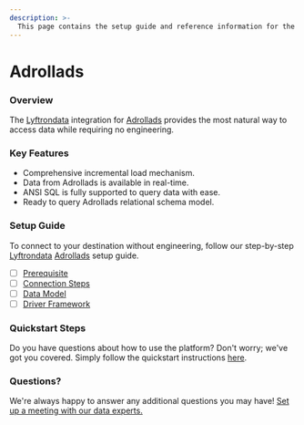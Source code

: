 ```yaml
---
description: >-
  This page contains the setup guide and reference information for the Adrollads source connector.
---
```


# Adrollads

### Overview

The [Lyftrondata](https://www.lyftrondata.com/) integration for [Adrollads](None) provides the most natural way to access data while requiring no engineering.

### Key Features

* Comprehensive incremental load mechanism.
* Data from Adrollads is available in real-time.&#x20;
* ANSI SQL is fully supported to query data with ease.
* Ready to query Adrollads relational schema model.

### Setup Guide

To connect to your destination without engineering, follow our step-by-step [Lyftrondata](https://www.lyftrondata.com/)  [Adrollads](None) setup guide.

* [ ] [Prerequisite](prerequisite.md)
* [ ] [Connection Steps](connection-steps.md)
* [ ] [Data Model](data-model/erd.md)
* [ ] [Driver Framework](driver-framework/)

### Quickstart Steps

Do you have questions about how to use the platform? Don't worry; we've got you covered. Simply follow the quickstart instructions [here](../README.md).

### Questions? <a href="#questions" id="questions"></a>

We're always happy to answer any additional questions you may have! [Set up a meeting with our data experts.](https://www.lyftrondata.com/book-a-meeting/)

